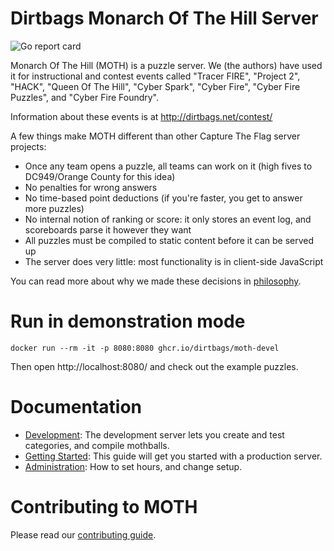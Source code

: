 Dirtbags Monarch Of The Hill Server
=====================

![Go report card](https://goreportcard.com/badge/github.com/dirtbags/moth)

Monarch Of The Hill (MOTH) is a puzzle server.
We (the authors) have used it for instructional and contest events called
"Tracer FIRE",
"Project 2",
"HACK",
"Queen Of The Hill",
"Cyber Spark",
"Cyber Fire",
"Cyber Fire Puzzles",
and "Cyber Fire Foundry".

Information about these events is at
http://dirtbags.net/contest/

A few things make MOTH different than other Capture The Flag server projects:

* Once any team opens a puzzle, all teams can work on it (high fives to DC949/Orange County for this idea)
* No penalties for wrong answers
* No time-based point deductions (if you're faster, you get to answer more puzzles)
* No internal notion of ranking or score: it only stores an event log, and scoreboards parse it however they want
* All puzzles must be compiled to static content before it can be served up
* The server does very little: most functionality is in client-side JavaScript

You can read more about why we made these decisions in [philosophy](docs/philosophy.md).


Run in demonstration mode
===========

    docker run --rm -it -p 8080:8080 ghcr.io/dirtbags/moth-devel

Then open http://localhost:8080/ and check out the example puzzles.


Documentation
==========

* [Development](docs/development.md): The development server lets you create and test categories, and compile mothballs.
* [Getting Started](docs/getting-started.md): This guide will get you started with a production server.
* [Administration](docs/administration.md): How to set hours, and change setup.



Contributing to MOTH
==================

Please read our [contributing guide](docs/CONTRIBUTING.md).
